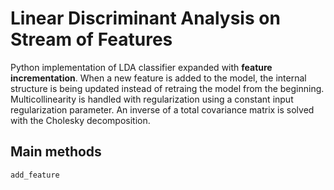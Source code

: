 # Linear Discriminant Analysis on Stream of Features

Python implementation of LDA classifier expanded with **feature incrementation**. When a new feature is added to the model, the internal structure is being updated instead of retraing the model from the beginning. Multicollinearity is handled with regularization using a constant input regularization parameter. An inverse of a total covariance matrix is solved with the Cholesky decomposition.  
## Main methods 
```
add_feature
```
